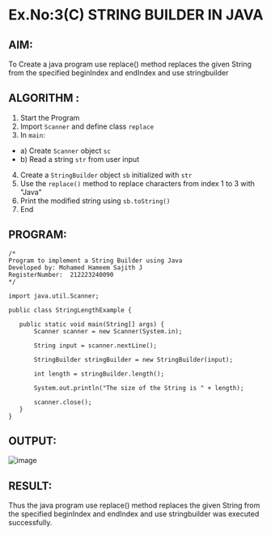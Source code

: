 # Ex.No:3(C)    STRING BUILDER IN JAVA

## AIM:
To Create a java program use replace() method replaces the given String from the specified beginIndex and endIndex and use stringbuilder

## ALGORITHM :
1.  Start the Program
2.	Import `Scanner` and define class `replace`
3.	In `main`:
-	a) Create `Scanner` object `sc`
-	b) Read a string `str` from user input
4.	Create a `StringBuilder` object `sb` initialized with `str`
5.	Use the `replace()` method to replace characters from index 1 to 3 with "Java"
6.	Print the modified string using `sb.toString()`
7.	End






## PROGRAM:
 ```
/*
Program to implement a String Builder using Java
Developed by: Mohamed Hameem Sajith J
RegisterNumber:  212223240090
*/

import java.util.Scanner;

public class StringLengthExample {

    public static void main(String[] args) {
        Scanner scanner = new Scanner(System.in);

        String input = scanner.nextLine();

        StringBuilder stringBuilder = new StringBuilder(input);

        int length = stringBuilder.length();

        System.out.println("The size of the String is " + length);

        scanner.close();
    }
}
```




## OUTPUT:
![image](https://github.com/user-attachments/assets/1f2ee487-3d03-4f89-9c35-2127dcb5b9e9)



## RESULT:
Thus the java program use replace() method replaces the given String from the specified beginIndex and endIndex and use stringbuilder was executed successfully.



